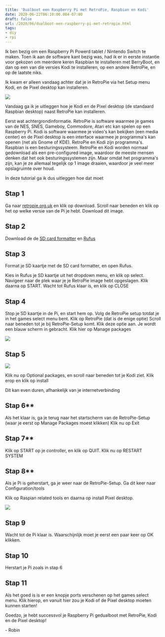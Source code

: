 ```yaml
---
title: 'Dualboot een Raspberry Pi met RetroPie, Raspbian en Kodi'
date: 2020-06-22T06:10:00.004-07:00
draft: false
url: /2020/06/dualboot-een-raspberry-pi-met-retropie.html
tags: 
- diy
- rpi
---
```


Ik ben bezig om een Raspberry Pi Powerd tablet / Nintendo Switch te maken. Toen ik aan de software kant bezig was, had ik er in eerste instantie voor gekozen om meerdere keren Raspbian te installeren met BerryBoot, en dan op een van die versies Kodi te installeren, op een andere RetroPie, en op de laatste niks.

Ik kwam er alleen vandaag achter dat je in RetroPie via het Setup menu Kodi, en de Pixel desktop kan installeren.

[![](https://1.bp.blogspot.com/-5h9D9iFXFbw/XvJNeKoS2iI/AAAAAAAAHrA/fdKGTdKYWC4zO6Xfq8lV58nlXLVETWSEQCK4BGAsYHg/w400-h108/RetroPieWebsiteLogo.png)](https://1.bp.blogspot.com/-5h9D9iFXFbw/XvJNeKoS2iI/AAAAAAAAHrA/fdKGTdKYWC4zO6Xfq8lV58nlXLVETWSEQCK4BGAsYHg/s520/RetroPieWebsiteLogo.png)

Vandaag ga ik je uitleggen hoe je Kodi en de Pixel desktop (de standaard Raspbian desktop) naast RetroPie kan installeren.

Eerst wat achtergrondinformatie. RetroPie is software waarmee je games van de NES, SNES, Gameboy, Commodore, Atari etc kan spelen op een Raspberry Pi. Kodi is software waarmee je video's kan bekijken (een media center) en de Pixel desktop is een interface waarmee je programma's kan openen (net als Gnome of KDE). RetroPie en Kodi zijn programma's. Raspbian is een besturingssysteem. RetroPie en Kodi worden normaal gedownload als een pre-configured image, waardoor de meeste mensen denken dat het ook besturingssystemen zijn. Maar omdat het programma's zijn, kan je ze allemaal tegelijk op 1 image draaien, waardoor je veel meer opslagruimte over houd.

In deze tutorial ga ik dus uitleggen hoe dat moet

## Stap 1

Ga naar [retropie.org.uk](http://retropie.org.uk) en klik op download. Scroll naar beneden en klik op het op welke versie van de Pi je hebt. Download dit image.

## Stap 2

Download de de [SD card formatter](https://www.sdcard.org/downloads/formatter/) en [Rufus](https://rufus.ie/)

## Stap 3

Format je SD kaartje met de SD card formatter, en open Rufus.

Kies in Rufus je SD kaartje uit het dropdown menu, en klik op select. Navigeer naar de plek waar je je RetroPie image hebt opgeslagen. Klik daarna op START. Wacht tot Rufus klaar is, en klik op CLOSE

## Stap 4

Stop je SD kaartje in de Pi, en start hem op. Volg de RetroPie setup totdat je in het games select menu bent. Klik op RetroPie (dat is de enige optie) Scroll naar beneden tot je bij RetroPie-Setup komt. Klik deze optie aan. Je wordt een blauw scherm in gebracht. Klik hier op Manage packages

[![](https://1.bp.blogspot.com/-Gnp_oOt8vZ4/XvJOA0v7aiI/AAAAAAAAHrU/K3xCPYwJnHASmkJlKxuRqnQ2OtqGeUQKgCK4BGAsYHg/w625-h364/Annotation%2B2020-06-23%2B204612.png)](https://1.bp.blogspot.com/-Gnp_oOt8vZ4/XvJOA0v7aiI/AAAAAAAAHrU/K3xCPYwJnHASmkJlKxuRqnQ2OtqGeUQKgCK4BGAsYHg/s1325/Annotation%2B2020-06-23%2B204612.png)

## Stap 5

[![](https://1.bp.blogspot.com/-8wgELVtv-ks/XvJOQxRdxCI/AAAAAAAAHro/JeVTqy4lUwgoI2nMomwBkJGila7EW0ZswCK4BGAsYHg/w131-h131/Thumbnail-symbol-transparent.png)](https://1.bp.blogspot.com/-8wgELVtv-ks/XvJOQxRdxCI/AAAAAAAAHro/JeVTqy4lUwgoI2nMomwBkJGila7EW0ZswCK4BGAsYHg/s625/Thumbnail-symbol-transparent.png)

Klik nu op Optional packages, en scroll naar beneden tot je Kodi ziet. Klik erop en klik op install

Dit kan even duren, afhankelijk van je internetverbinding

## Stap 6**

Als het klaar is, ga je terug naar het startscherm van de RetroPie-Setup (waar je eerst op Manage Packages moest klikken) Klik nu op Exit

## Stap 7**

Klik op START op je controller, en klik op QUIT. Klik nu op RESTART SYSTEM

## Stap 8**

Als je Pi is geherstart, ga je weer naar de RetroPie-Setup. Ga dit keer naar Configuration/tools

Klik op Raspian related tools en daarna op install Pixel desktop.

[![](https://1.bp.blogspot.com/-2r2STLP_2fY/XvJOls_oneI/AAAAAAAAHr8/kR8wXJ7Hkswz1MUf1CsiDMotc4_Rg8i8wCK4BGAsYHg/w625-h351/pi3-10.jpg)](https://1.bp.blogspot.com/-2r2STLP_2fY/XvJOls_oneI/AAAAAAAAHr8/kR8wXJ7Hkswz1MUf1CsiDMotc4_Rg8i8wCK4BGAsYHg/s1920/pi3-10.jpg)

## Stap 9

Wacht tot de Pi klaar is. Waarschijnlijk moet je eerst een paar keer op OK klikken.

## Stap 10

Herstart je Pi zoals in stap 6  

## Stap 11

Als het goed is is er een knopje ports verschenen op het games select menu. Klik hierop, en vanuit hier zou je Kodi of de Pixel desktop moeten kunnen starten!

Goedzo, je hebt successvol je Raspberry Pi gedualboot met RetroPie, Kodi en de Pixel desktop!

\- Robin

